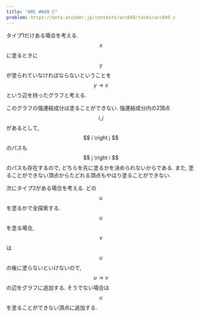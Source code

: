 ```yaml
---
title: "ARC #049 C"
problem: https://beta.atcoder.jp/contests/arc049/tasks/arc049_c
---
```

タイプ1だけある場合を考える. $$ x $$ に塗るときに $$ y $$ が塗られていなければならないということを $$ y \rightarrow x $$ という辺を持ったグラフと考える.

このグラフの強連結成分は塗ることができない. 強連結成分内の2頂点 $$ i, j $$ があるとして, $$ i \right j $$ のパスも $$ j \right i $$ のパスも存在するので, どちらを先に塗るかを決められないからである. また, 塗ることができない頂点からたどれる頂点もやはり塗ることができない.

次にタイプ2がある場合を考える. どの $$ u $$ を塗るかで全探索する. $$ u $$ を塗る場合, $$ v $$ は $$ u $$ の後に塗らないといけないので, $$ u \rightarrow v $$ の辺をグラフに追加する. そうでない場合は $$ u $$ を塗ることができない頂点に追加する.

